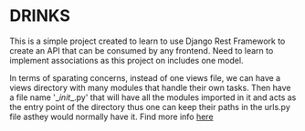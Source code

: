 # DRINKS

This is a simple project created to learn to use Django Rest Framework to create an API that can be consumed by any frontend. Need to learn to implement associations as this project on includes one model.

In terms of sparating concerns, instead of one views file, we can have a views directory with many modules that handle their own tasks. Then have a file name '\__init__.py' that will have all the modules imported in it and acts as the entry point of the directory thus one can keep their paths in the urls.py file asthey would normally have it. Find more info [here](https://simpleisbetterthancomplex.com/tutorial/2016/08/02/how-to-split-views-into-multiple-files.html)